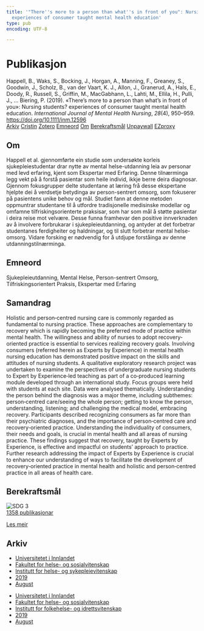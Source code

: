 ```yaml
---
title: '"There''s more to a person than what''s in front of you": Nursing students?
  experiences of consumer taught mental health education'
type: pub
encoding: UTF-8

---
```

<h1>Publikasjon</h1>
<article id="csl-bib-container-FSDIJWRL" class="csl-bib-container">
  <div class="csl-bib-body"> <div class="csl-entry">Happell, B., Waks, S., Bocking, J., Horgan, A., Manning, F., Greaney, S., Goodwin, J., Scholz, B., van der Vaart, K. J., Allon, J., Granerud, A., Hals, E., Doody, R., Russell, S., Griffin, M., MacGabhann, L., Lahti, M., Ellila, H., Pulli, J., … Biering, P. (2019). «There’s more to a person than what’s in front of you»: Nursing students? experiences of consumer taught mental health education. <i>International Journal of Mental Health Nursing</i>, <i>28</i>(4), 950–959. <a href="https://doi.org/10.1111/inm.12596">https://doi.org/10.1111/inm.12596</a></div> </div>
  <div class="csl-bib-buttons">
    <a href="#taxonomy-article-FSDIJWRL" alt="archive" class="csl-bib-button">Arkiv</a>
    <a href="https://app.cristin.no/results/show.jsf?id=1718758" alt="Cristin" class="csl-bib-button">Cristin</a>
    <a href="http://zotero.org/groups/5881554/items/FSDIJWRL" alt="Zotero" class="csl-bib-button">Zotero</a>
    <a href="#keywords-article-FSDIJWRL" alt="keywords" class="csl-bib-button">Emneord</a>
    <a href="#about-article-FSDIJWRL" alt="about_pub" class="csl-bib-button">Om</a>
    <a href="#sdg-article-FSDIJWRL" alt="sdg" class="csl-bib-button">Berekraftsmål</a>
    <a href="https://openresearch-repository.anu.edu.au/bitstream/1885/267290/1/01_Happell_%2527There%2527s_more_to_a_person_than_2019.pdf" alt="Unpaywall" class="csl-bib-button">Unpaywall</a>
    <a href="https://openresearch-repository.anu.edu.au/bitstream/1885/267290/1/01_Happell_%2527There%2527s_more_to_a_person_than_2019.pdf" alt="EZproxy" class="csl-bib-button">EZproxy</a>
  </div>
  <div id="csl-bib-meta-container-FSDIJWRL"></div>
</article>
<div id="csl-bib-meta-FSDIJWRL" class="csl-bib-meta">
  <article id="about-article-FSDIJWRL" class="about_pub-article">
    <h1>Om</h1>
    Happell et al. gjennomførte ein studie som undersøkte korleis sjukepleiestudentar drar nytte av mental helse-utdanning leia av personar med levd erfaring, kjent som Ekspertar med Erfaring. Denne tilnærminga legg vekt på å forstå pasientar som heile individ, ikkje berre deira diagnosar. Gjennom fokusgrupper delte studentane at læring frå desse ekspertane hjelpte dei å verdsetje betydinga av person-sentrert omsorg, som fokuserer på pasientens unike behov og mål. Studiet fann at denne metoden oppmuntrar studentane til å utfordre tradisjonelle medisinske modellar og omfamne tilfriskingsorienterte praksisar, som har som mål å støtte pasientar i deira reise mot velvære. Desse funna framhevar den positive innverknaden av å involvere forbrukarar i sjukepleieutdanning, og antyder at det forbetrar studentanes ferdigheiter og haldningar, og til slutt forbetrar mental helse-omsorg. Vidare forsking er nødvendig for å utdjupe forståinga av denne utdanningstilnærminga.
  </article>
  <article id="keywords-article-FSDIJWRL" class="keywords-article">
    <h1>Emneord</h1>
    Sjukepleieutdanning, Mental Helse, Person-sentrert Omsorg, Tilfriskingsorientert Praksis, Ekspertar med Erfaring
  </article>
  <article id="abstract-article-FSDIJWRL" class="abstract-article">
    <h1>Samandrag</h1>
    Holistic and person‐centred nursing care is commonly regarded as fundamental to nursing practice. These approaches are complementary to recovery which is rapidly becoming the preferred mode of practice within mental health. The willingness and ability of nurses to adopt recovery‐oriented practice is essential to services realizing recovery goals. Involving consumers (referred herein as Experts by Experience) in mental health nursing education has demonstrated positive impact on the skills and attitudes of nursing students. A qualitative exploratory research project was undertaken to examine the perspectives of undergraduate nursing students to Expert by Experience‐led teaching as part of a co‐produced learning module developed through an international study. Focus groups were held with students at each site. Data were analysed thematically. Understanding the person behind the diagnosis was a major theme, including subthemes: person‐centred care/seeing the whole person; getting to know the person, understanding, listening; and challenging the medical model, embracing recovery. Participants described recognizing consumers as far more than their psychiatric diagnoses, and the importance of person‐centred care and recovery‐oriented practice. Understanding the individuality of consumers, their needs and goals, is crucial in mental health and all areas of nursing practice. These findings suggest that recovery, taught by Experts by Experience, is effective and impactful on students’ approach to practice. Further research addressing the impact of Experts by Experience is crucial to enhance our understanding of ways to facilitate the development of recovery‐oriented practice in mental health and holistic and person‐centred practice in all areas of health care.
  </article>
  <article id="sdg-article-FSDIJWRL" class="sdg-article">
    <h1>Berekraftsmål</h1>
    <div class="sdg-container"><div id="sdg3" class="sdg">
        <img src="{{< params subfolder >}}images/sdg/sdg03_nn.png" class="image" alt="SDG 3">
        <div class="sdg-overlay">
          <a href="/nn/archive/?key=?sdg=3#archive" class="sdg-publication-count"><span>1358</span> publikasjonar</a>
          <p><a href="https://fn.no/om-fn/fns-baerekraftsmaal/god-helse-og-livskvalitet?lang=nno-NO" class="sdg-read-more">Les meir</a></p>
        </div>
      </div></div>
  </article>
  <article id="taxonomy-article-FSDIJWRL" class="taxonomy-article">
    <h1>Arkiv</h1>
    <ul>
      <li>
        <a href="/nn/archive/?key=3DCRN523">Universitetet i Innlandet</a>
      </li>
      <li>
        <a href="/nn/archive/?key=IDKFS3MX">Fakultet for helse- og sosialvitenskap</a>
      </li>
      <li>
        <a href="/nn/archive/?key=GTV4ECMZ">Institutt for helse- og sykepleievitenskap</a>
      </li>
      <li>
        <a href="/nn/archive/?key=E7THIEEM">2019</a>
      </li>
      <li>
        <a href="/nn/archive/?key=RVVJX4EK">August</a>
      </li>
    </ul>
    <ul>
      <li>
        <a href="/nn/archive/?key=3DCRN523">Universitetet i Innlandet</a>
      </li>
      <li>
        <a href="/nn/archive/?key=IDKFS3MX">Fakultet for helse- og sosialvitenskap</a>
      </li>
      <li>
        <a href="/nn/archive/?key=FJXE3Z8X">Institutt for folkehelse- og idrettsvitenskap</a>
      </li>
      <li>
        <a href="/nn/archive/?key=MXF6ZEHK">2019</a>
      </li>
      <li>
        <a href="/nn/archive/?key=SKWSZKDK">August</a>
      </li>
    </ul>
  </article>
</div>
